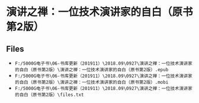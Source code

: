 # 演讲之禅：一位技术演讲家的自白（原书第2版）

## Files

- `F:/5000G电子书\06-书库更新（201911）\2018.09\0927\演讲之禅：一位技术演讲家的自白（原书第2版）\演讲之禅：一位技术演讲家的自白（原书第2版）.epub`
- `F:/5000G电子书\06-书库更新（201911）\2018.09\0927\演讲之禅：一位技术演讲家的自白（原书第2版）\演讲之禅：一位技术演讲家的自白（原书第2版）.mobi`
- `F:/5000G电子书\06-书库更新（201911）\2018.09\0927\演讲之禅：一位技术演讲家的自白（原书第2版）\files.txt`
